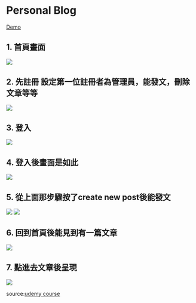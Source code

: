 # Personal Blog
[Demo](https://protected-woodland-22855.herokuapp.com)

## 1. 首頁畫面
![](https://i.imgur.com/HdhGVtF.png)

## 2. 先註冊 設定第一位註冊者為管理員，能發文，刪除文章等等
![](https://i.imgur.com/i5YM54W.png)

## 3. 登入
![](https://i.imgur.com/xHYrE8t.png)

## 4. 登入後畫面是如此
![](https://i.imgur.com/MP3zn4n.png)

## 5. 從上面那步驟按了create new post後能發文
![](https://i.imgur.com/uit8gwp.png)
![](https://i.imgur.com/tepO0Bk.png)

## 6. 回到首頁後能見到有一篇文章
![](https://i.imgur.com/tBkclsT.png)

## 7. 點進去文章後呈現
![](https://i.imgur.com/UJBg12i.png)


source:[udemy course](https://www.udemy.com/course/100-days-of-code/learn/lecture/22986336#questions/14005832)
